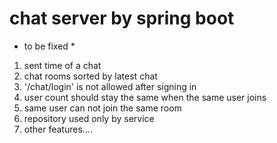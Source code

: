# chat server by spring boot


* to be fixed *
1. sent time of a chat
2. chat rooms sorted by latest chat
3. '/chat/login' is not allowed after signing in
4. user count should stay the same when the same user joins
5. same user can not join the same room
6. repository used only by service
7. other features....